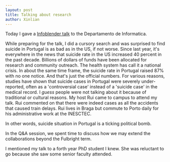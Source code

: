 ```yaml
---
layout: post
title: Talking about research
author: Xinlian
---
```


Today I gave a [Infoblender talk](https://haslab.uminho.pt/infoblender/presentations/55-th-infoblender-seminar) to the Departamento de Informatica.

While preparing for the talk, I did a cursory search and was surprised to find suicide in Portugal is as bad as in the US, if not worse.  Since last year, it's everywhere in the news that suicide rate in the US increased 40 percent in the past decade.  Billions of dollars of funds have been allocated for research and community outreach.  The health system has call it a national crisis.  In about the same time frame, the suicide rate in Portugal raised 87% with no one notice.  And that's just the official numbers.  For various reasons, studies have shown that suicide cases in Portugal were severely under-reported, often as a 'controversial case' instead of a 'suicide case' in the medical record.  I _guess_ people were not talking about it because of traditional or cultural reasons.  My host Rui came to campus to attend my talk.  Rui commented on that there were indeed cases as all the accidents that caused train delays.  Rui lives in Braga but commute to Porto daily for his administrative work at the INESCTEC.  

In other words, suicide situation in Portugal is a ticking political bomb.

In the Q&A session, we spent time to discuss how we may extend the collaborations beyond the Fulbright term.

I mentioned my talk to a forth year PhD student I knew.  She was reluctant to go because she saw some senior faculty attended.
